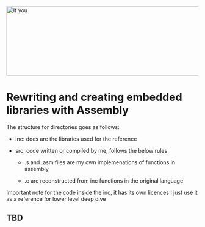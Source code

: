 <img width="1091" height="183" alt="If you" src="https://github.com/user-attachments/assets/6592337f-c342-47f4-9e86-6040024f0880" />
<h1>Rewriting and creating embedded libraries with Assembly</h1>
The structure for directories goes as follows:

* inc: does are the libraries used for the reference

* src: code written or compiled by me, follows the below rules

  * .s and .asm files are my own implemenations of functions in assembly

  * .c are reconstructed from inc functions in the original language

Important note for the code inside the inc, it has its own licences I just use it as a reference for lower level deep dive

<h2>TBD</h2>
